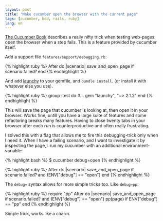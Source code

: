```yaml
---
layout: post
title: "Make cucumber open the browser with the current page"
tags: [cucumber, bdd, rails, ruby]
lang: en
---
```


[The Cucumber Book](http://pragprog.com/book/hwcuc/the-cucumber-book)
describes a really nifty trick when testing web-pages: open the browser
when a step fails. This is a feature provided by cucumber itself.

Add a support file `features/support/debugging.rb`:

{% highlight ruby %}
After do |scenario|
  save_and_open_page if scenario.failed?
end
{% endhighlight %}

And add [launchy](https://github.com/copiousfreetime/launchy) to your gemfile, and `bundle install`. (or install it with whatever else
you use).

{% highlight ruby %}
group :test do
   #...
   gem "launchy", "~> 2.1.2"
end
{% endhighlight %}

This will save the page that cucumber is looking at, then open it in
your browser. Works fine, untill you have a large suite of features and
some refactoring breaks many features. Having to close twenty tabs in
your browser after each run is counterproductive and often really
frustrating.

I solved this with a flag that allows me to fire this debugging-trick
only when I need it.
When I have a failing scenario, and I want to investigate it by
inspecting the page, I run my cucumber with an additional
environment-variable:

{% highlight bash %}
$ cucumber debug=open
{% endhighlight %}

{% highlight ruby %}
After do |scenario|
  save_and_open_page if scenario.failed? and (ENV["debug"] == "open")
end
{% endhighlight %}

The `debug=` syntax allows for more simple tricks too. Like `debug=pp`:

{% highlight ruby %}
require "pp"
After do |scenario|
  save_and_open_page if scenario.failed? and (ENV["debug"] == "open")
  pp(page) if ENV["debug"] == "pp"
end
{% endhighlight %}

Simple trick, works like a charm.
